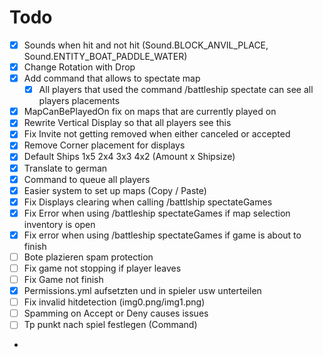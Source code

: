 # Todo

- [X] Sounds when hit and not hit (Sound.BLOCK_ANVIL_PLACE, Sound.ENTITY_BOAT_PADDLE_WATER)
- [X] Change Rotation with Drop
- [X] Add command that allows to spectate map
  - [X] All players that used the command /battleship spectate can see all players placements
- [X] MapCanBePlayedOn fix on maps that are currently played on
- [X] Rewrite Vertical Display so that all players see this
- [X] Fix Invite not getting removed when either canceled or accepted
- [X] Remove Corner placement for displays
- [X] Default Ships 1x5 2x4 3x3 4x2 (Amount x Shipsize)
- [X] Translate to german
- [X] Command to queue all players
- [X] Easier system to set up maps (Copy / Paste)
- [X] Fix Displays clearing when calling /battlship spectateGames
- [X] Fix Error when using /battleship spectateGames if map selection inventory is open
- [x] Fix error when using /battleship spectateGames if game is about to finish
- [ ] Bote plazieren spam protection
- [ ] Fix game not stopping if player leaves
- [ ] Fix Game not finish
- [X] Permissions.yml aufsetzten und in spieler usw unterteilen
- [ ] Fix invalid hitdetection (img0.png/img1.png)
- [ ] Spamming on Accept or Deny causes issues
- [ ] Tp punkt nach spiel festlegen (Command)
- 